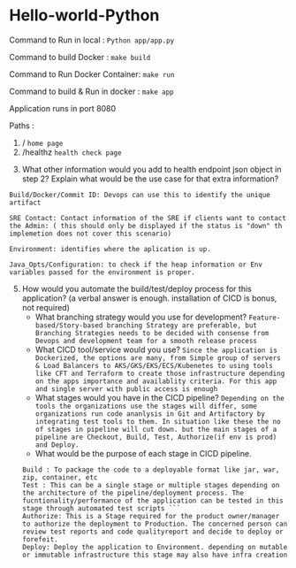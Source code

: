 # Hello-world-Python

Command to Run in local : ```Python app/app.py```

Command to build Docker : ```make build```

Command to Run Docker Container: ```make run```

Command to build & Run in docker : ```make app```

Application runs in port 8080 

Paths :

1) /   `home page`
2) /healthz `health check page`


3. What other information would you add to health endpoint json object in step 2? Explain what would be the use case
for that extra information?
```
Build/Docker/Commit ID: Devops can use this to identify the unique artifact

SRE Contact: Contact information of the SRE if clients want to contact the Admin: ( this should only be displayed if the status is "down" th implemetion does not cover this scenario)

Environment: identifies where the aplication is up.

Java_Opts/Configuration: to check if the heap information or Env variables passed for the environment is proper.
```

5. How would you automate the build/test/deploy process for this application? (a verbal answer is enough. installation of CICD is bonus, not required)
   - What branching strategy would you use for development?
   `Feature-based/Story-based branching Strategy are preferable, but Branching Strategies needs to be decided with consense from Devops and development team for a smooth release process`
   - What CICD tool/service would you use?
   `Since the application is Dockerized, the options are many, from Simple group of servers & Load Balancers to AKS/GKS/EKS/ECS/Kubenetes to using tools like CFT and Terraform to create those infrastructure depending on the apps importance and availablity criteria. For this app and single server with public access is enough` 
   - What stages would you have in the CICD pipeline?
   `Depending on the tools the organizations use the stages will differ, some organizations run code ananlysis in Git and Artifactory by integrating test tools to them. In situation like these the no of stages in pipeline will cut down. but the main stages of a pipeline are Checkout, Build, Test, Authorize(if env is prod) and Deploy.`
   - What would be the purpose of each stage in CICD pipeline.
   ```Checkout : to bring the code to build workspace.
   Build : To package the code to a deployable format like jar, war, zip, container, etc
   Test : This can be a single stage or multiple stages depending on the architecture of the pipeline/deployment process. The fucntionality/performance of the application can be tested in this stage through automated test scripts ```
   Authorize: This is a Stage required for the product owner/manager to authorize the deployment to Production. The concerned person can review test reports and code qualityreport and decide to deploy or forefeit.
   Deploy: Deploy the application to Environment. depending on mutable or immutable infrastructure this stage may also have infra creation
   ```